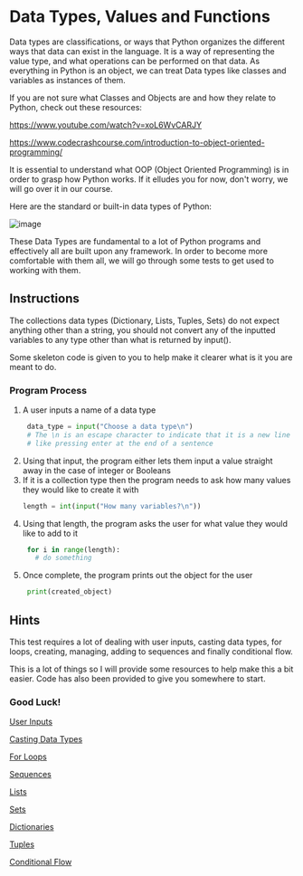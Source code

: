 # Data Types, Values and Functions  

Data types are classifications, or ways that Python organizes the different ways that data can exist in the language. It is a way of representing the value type, and what operations can be performed on that data. As everything in Python is an object, we can treat Data types like classes and variables as instances of them.

If you are not sure what Classes and Objects are and how they relate to Python, check out these resources:

https://www.youtube.com/watch?v=xoL6WvCARJY

https://www.codecrashcourse.com/introduction-to-object-oriented-programming/

It is essential to understand what OOP (Object Oriented Programming) is in order to grasp how Python works. If it elludes you for now, don't worry, we will go over it in our course. 

Here are the standard or built-in data types of Python:

![image](https://user-images.githubusercontent.com/100561922/166401077-ceac5b8f-7678-458e-b5b4-00a078267e3f.png)

These Data Types are fundamental to a lot of Python programs and effectively all are built upon any framework. In order to become more comfortable with them all, we will go through some tests to get used to working with them.


## Instructions

The collections data types (Dictionary, Lists, Tuples, Sets) do not expect anything other than a string, you should not convert any of the inputted variables to any type other than what is returned by input().

Some skeleton code is given to you to help make it clearer what is it you are meant to do.

### Program Process

1. A user inputs a name of a data type
   ```python
    data_type = input("Choose a data type\n") 
    # The \n is an escape character to indicate that it is a new line
    # like pressing enter at the end of a sentence
   ```
3. Using that input, the program either lets them input a value straight away in the case of integer or Booleans
4. If it is a collection type then the program needs to ask how many values they would like to create it with
   ```python
   length = int(input("How many variables?\n"))
   ```
5. Using that length, the program asks the user for what value they would like to add to it
   ```python
    for i in range(length):
      # do something
   ```  
6. Once complete, the program prints out the object for the user
     ```python
      print(created_object)
     ```

## Hints
This test requires a lot of dealing with user inputs, casting data types, for loops, creating, managing, adding to sequences and finally conditional flow.

This is a lot of things so I will provide some resources to help make this a bit easier.
Code has also been provided to give you somewhere to start.

### Good Luck!

[User Inputs](https://www.w3schools.com/python/ref_func_input.asp)

[Casting Data Types](https://www.w3schools.com/python/python_casting.asp)

[For Loops](https://www.w3schools.com/python/python_for_loops.asp)

[Sequences](https://www.pythontutorial.net/advanced-python/python-sequences/)

[Lists](https://developers.google.com/edu/python/lists)

[Sets](https://www.programiz.com/python-programming/set)

[Dictionaries](https://www.geeksforgeeks.org/python-dictionary/) 

[Tuples](https://www.programiz.com/python-programming/tuple) 

[Conditional Flow](https://www.openbookproject.net/books/bpp4awd/ch04.html) 
